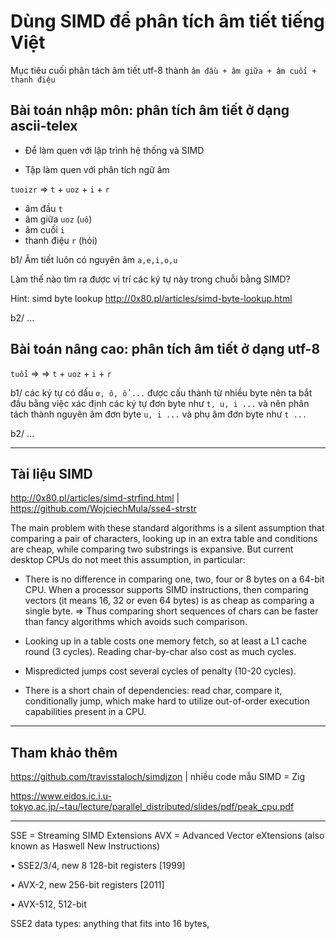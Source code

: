 # Dùng SIMD để phân tích âm tiết tiếng Việt

Mục tiêu cuối phân tách âm tiết utf-8 thành `âm đầu + âm giữa + âm cuối + thanh điệu`


## Bài toán nhập môn: phân tích âm tiết ở dạng ascii-telex

* Để làm quen với lập trình hệ thống và SIMD

* Tập làm quen với phân tích ngữ âm

`tuoizr` => `t` + `uoz` + `i` + `r`
- âm đầu `t`
- âm giữa `uoz` (`uô`)
- âm cuối `i`
- thanh điệu `r` (hỏi)

b1/ Âm tiết luôn có nguyên âm `a,e,i,o,u`

Làm thế nào tìm ra được vị trí các ký tự này trong chuỗi bằng SIMD?

Hint: simd byte lookup http://0x80.pl/articles/simd-byte-lookup.html

b2/ ...

## Bài toán nâng cao: phân tích âm tiết ở dạng utf-8

`tuổi` => => `t` + `uoz` + `i` + `r`

b1/ các ký tự có dấu `ơ, ô, ổ ...` được cấu thành từ nhiều byte nên ta bắt đầu bằng việc xác định các ký tự đơn byte như `t, u, i ...` và nên phân tách thành nguyên âm đơn byte `u, i ...` và phụ âm đơn byte như `t ...`

b2/ ...

- - -

## Tài liệu SIMD

http://0x80.pl/articles/simd-strfind.html | https://github.com/WojciechMula/sse4-strstr


The main problem with these standard algorithms is a silent assumption that comparing a pair of characters, looking up in an extra table and conditions are cheap, while comparing two substrings is expansive. But current desktop CPUs do not meet this assumption, in particular:


* There is no difference in comparing one, two, four or 8 bytes on a 64-bit CPU. When a processor supports SIMD instructions, then comparing vectors (it means 16, 32 or even 64 bytes) is as cheap as comparing a single byte. => Thus comparing short sequences of chars can be faster than fancy algorithms which avoids such comparison.

* Looking up in a table costs one memory fetch, so at least a L1 cache round (3 cycles). Reading char-by-char also cost as much cycles.

* Mispredicted jumps cost several cycles of penalty (10-20 cycles).

* There is a short chain of dependencies: read char, compare it, conditionally jump, which make hard to utilize out-of-order execution capabilities present in a CPU.


- - -

## Tham khảo thêm

https://github.com/travisstaloch/simdjzon | nhiều code mẫu SIMD = Zig


https://www.eidos.ic.i.u-tokyo.ac.jp/~tau/lecture/parallel_distributed/slides/pdf/peak_cpu.pdf


- - -

SSE = Streaming SIMD Extensions
AVX = Advanced Vector eXtensions (also known as Haswell New Instructions)

• SSE2/3/4, new 8 128-bit registers [1999]

• AVX-2, new 256-bit registers [2011]

• AVX-512, 512-bit


SSE2 data types: anything that fits into 16 bytes,